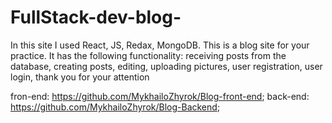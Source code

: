 # FullStack-dev-blog-
In this site I used React, JS, Redax, MongoDB. This is a blog site for your practice. It has the following functionality: receiving posts from the database, creating posts, editing, uploading pictures, user registration, user login, thank you for your attention

fron-end: https://github.com/MykhailoZhyrok/Blog-front-end;
back-end: https://github.com/MykhailoZhyrok/Blog-Backend;



